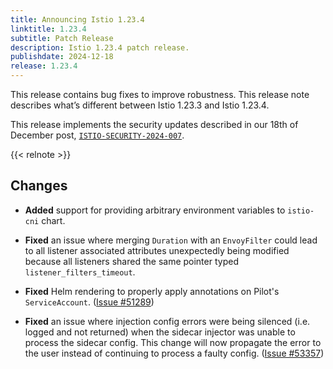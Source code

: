 ```yaml
---
title: Announcing Istio 1.23.4
linktitle: 1.23.4
subtitle: Patch Release
description: Istio 1.23.4 patch release.
publishdate: 2024-12-18
release: 1.23.4
---
```


This release contains bug fixes to improve robustness. This release note describes what’s different between Istio 1.23.3 and Istio 1.23.4.

This release implements the security updates described in our 18th of December post, [`ISTIO-SECURITY-2024-007`](/pt-br/news/security/istio-security-2024-007).

{{< relnote >}}

## Changes

- **Added** support for providing arbitrary environment variables to `istio-cni` chart.

- **Fixed** an issue where merging `Duration` with an `EnvoyFilter` could lead to all listener associated attributes unexpectedly being modified because all listeners shared the same pointer typed `listener_filters_timeout`.

- **Fixed** Helm rendering to properly apply annotations on Pilot's `ServiceAccount`.
  ([Issue #51289](https://github.com/istio/istio/issues/51289))

- **Fixed** an issue where injection config errors were being silenced (i.e. logged and not returned) when the sidecar injector was unable to process the sidecar config. This change will now propagate the error to the user instead of continuing to process a faulty config.  ([Issue #53357](https://github.com/istio/istio/issues/53357))
